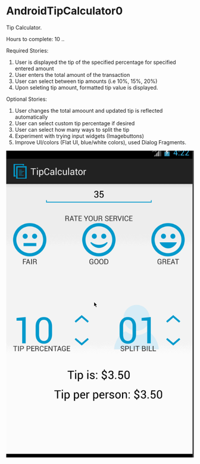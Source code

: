AndroidTipCalculator0
=====================

Tip Calculator.

Hours to complete: 10 ..

Required Stories:  
1)  User is displayed the tip of the specified percentage for specified entered amount  
2)  User enters the total amount of the transaction  
3)  User can select between tip amounts (i.e 10%, 15%, 20%)  
4)  Upon seleting tip amount, formatted tip value is displayed.  
  
Optional Stories:  
1)  User changes the total amoount and updated tip is reflected automatically  
2)  User can select custom tip percentage if desired  
3)  User can select how many ways to split the tip  
4)  Experiment with trying input widgets (Imagebuttons)  
5)  Improve UI/colors (Flat UI, blue/white colors), used Dialog Fragments.  
  
  
![alt text](https://raw.githubusercontent.com/nealmanaktola/AndroidTipCalculator0/master/TipCalculator3.gif "Logo Title Text 1")
    
